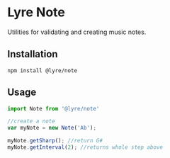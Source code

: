 # Lyre Note

Utilities for validating and creating music notes.

## Installation

`npm install @lyre/note`

## Usage

```javascript
import Note from '@lyre/note'

//create a note
var myNote = new Note('Ab');

myNote.getSharp(); //return G#
myNote.getInterval(2); //returns whole step above
```